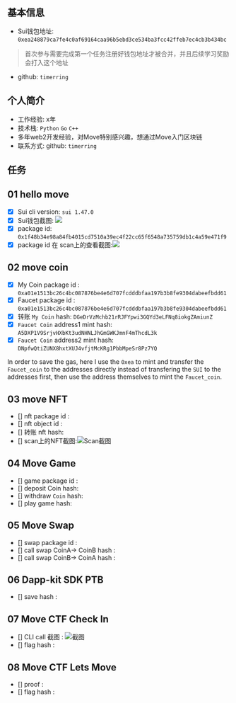 ## 基本信息
- Sui钱包地址: `0xea248879ca7fe4c0af69164caa96b5ebd3ce534ba3fcc42ffeb7ec4cb3b434bc`
> 首次参与需要完成第一个任务注册好钱包地址才被合并，并且后续学习奖励会打入这个地址
- github: `timerring`

## 个人简介
- 工作经验: x年
- 技术栈: `Python` `Go` `C++`
- 多年web2开发经验，对Move特别感兴趣，想通过Move入门区块链
- 联系方式: github: `timerring` 

## 任务

##   01 hello move  
- [x] Sui cli version: `sui 1.47.0`
- [x] Sui钱包截图: ![](https://cdn.jsdelivr.net/gh/timerring/scratchpad2023/2024/2025-04-16-16-30-26.png)
- [x] package id: `0x1f48b34e98a84fb4015cd7510a39ec4f22cc65f6548a735759db1c4a59e471f9`
- [x] package id 在 scan上的查看截图:![](https://cdn.jsdelivr.net/gh/timerring/scratchpad2023/2024/2025-04-16-16-41-12.png)

##   02 move coin
- [x] My Coin package id : `0xa01e1513bc26c4bc087876be4e6d707fcdddbfaa197b3b8fe9304dabeefbdd61`
- [x] Faucet package id : `0xa01e1513bc26c4bc087876be4e6d707fcdddbfaa197b3b8fe9304dabeefbdd61`
- [x] 转账 `My Coin` hash: `DGeDrVzMchb21rRJFYpwi3GQYd3eLFNq8iokgZAmiunZ`
- [x] `Faucet Coin` address1 mint hash: `A5DXP1V9SrjvHXbKt3udNHNLJhGmGWKJmnF4mThcdL3k`
- [x] `Faucet Coin` address2 mint hash: `DNpfwQtiZUNX8hxtXUJ4vfjtMcKRg1PbbMpeSr8Pz7YQ`

In order to save the gas, here I use the `0xea` to mint and transfer the `Faucet_coin` to the addresses directly instead of transfering the `SUI` to the addresses first, then use the address themselves to mint the `Faucet_coin`.

##   03 move NFT
- [] nft package id :
- [] nft object id : 
- [] 转账 nft  hash:
- [] scan上的NFT截图:![Scan截图](./images/你的图片地址)

##   04 Move Game
- [] game package id :
- [] deposit Coin hash:
- [] withdraw `Coin` hash:
- [] play game hash:

##   05 Move Swap
- [] swap package id :
- [] call swap CoinA-> CoinB  hash :
- [] call swap CoinB-> CoinA  hash :

##   06 Dapp-kit SDK PTB
- [] save hash :

##   07 Move CTF Check In
- [] CLI call 截图 : ![截图](./images/你的图片地址)
- [] flag hash :

##   08 Move CTF Lets Move
- [] proof : 
- [] flag hash :

